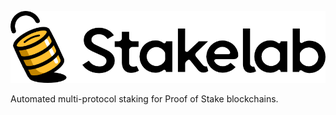![Stakelab][def]

Automated multi-protocol staking for Proof of Stake blockchains.


[def]: stakelab-full.png